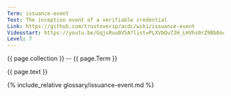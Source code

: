 ```yaml
---
Term: issuance-event
Text: The inception event of a verifiable credential
Link: https://github.com/trustoverip/acdc/wiki/issuance-event
Videostart: https://youtu.be/GqjsRuu0V5A?list=PLXVbQu7JH_LHVhs0rZ9Bb8ocyKlPljkaG&t=18m02s
Level: 7
---
```


{{ page.collection }} -- {{ page.Term }}

   {{ page.text }}

{% include_relative glossary/issuance-event.md %}

